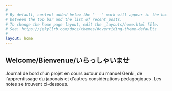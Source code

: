 ```yaml
---
#
# By default, content added below the "---" mark will appear in the home page
# between the top bar and the list of recent posts.
# To change the home page layout, edit the _layouts/home.html file.
# See: https://jekyllrb.com/docs/themes/#overriding-theme-defaults
#
layout: home
---
```


## Welcome/Bienvenue/いらっしゃいませ

Journal de bord d'un projet en cours autour du manuel Genki, de l'apprentissage du japonais et d'autres considérations pédagogiques. Les notes se trouvent ci-dessous.